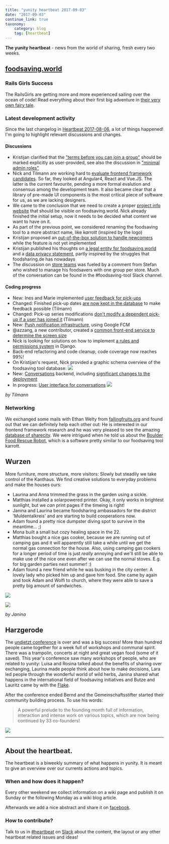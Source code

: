 ```yaml
---
title: "yunity heartbeat 2017-09-03"
date: "2017-09-03"
continue_link: true
taxonomy:
    category: blog
    tag: [heartbeat]
---
```


**The yunity heartbeat** - news from the world of sharing, fresh every two weeks.

## [foodsaving.world](https://foodsaving.world)

### Rails Girls Success

The RailsGirls are getting more and more experienced sailing over the ocean of code! Read everything about their first big adventure in [their very own fairy tale](https://blog.foodsaving.world/2017/09/01/railsgirls-fairy-tale.html).

### Latest development activity

Since the last changelog in [Heartbeat 2017-08-06](2017-08-06), a lot of things happened! I'm going to highlight relevant discussions and changes.

#### Discussions

- Kristijan clarified that the ["terms before you can join a group"](https://github.com/yunity/foodsaving-frontend/issues/324) should be marked explicitly as user-provided, see also the discussion in ["minimal admin roles"](https://github.com/yunity/foodsaving-backend/issues/350)
- Nick and Tilmann are working hard to [evaluate frontend framework candidates](https://github.com/yunity/foodsaving-frontend/issues/593). So far, they looked at Angular4, React and Vue.JS. The latter is the current favourite, pending a more formal evalution and consensus among the development team. It also became clear that a library of pre-made UI components is the most critical piece of software for us, as we are lacking designers.
- We came to the conclusion that we need to create a proper [project info website](https://github.com/yunity/foodsaving-frontend/issues/601) that should be visible on foodsaving.world. Nick already finished the initial setup, now it needs to be decided what content we want to have on it.
- As part of the previous point, we considered renaming the foodsaving tool to a more abstract name, like _karrott_ (inspired by the logo)
- Kristijan proposed an [out-of-the-box solution to handle newcomers](https://github.com/yunity/foodsaving-frontend/issues/546#issuecomment-326497599) while the feature is not yet implemented
- Kristijan published his thoughts on [a legal entity for foodsaving.world](https://github.com/yunity/foodsaving-frontend/issues/606) and a [data privacy statement](https://github.com/yunity/foodsaving-frontend/issues/607), partly inspired by the struggles that foodsharing.de has nowadays
- The discussion on [store teams](https://github.com/yunity/foodsaving-frontend/issues/360) was fueled by a comment from Stefan who wished to manage his foodsavers with one group per store. Much of the conversation can be found in the #foodsaving-tool Slack channel.

#### Coding progress

- New: Ines and Marie implemented [user feedback for pick-ups](https://github.com/yunity/foodsaving-backend/pull/342)
- Changed: Finished pick-up dates [are now kept in the database](https://github.com/yunity/foodsaving-backend/pull/344) to make feedback possible (Tilmann)
- Changed: Pick-up series modifications [don't modify a dependent pick-up if a user has joined it](https://github.com/yunity/foodsaving-backend/pull/346) (Tilmann)
- New: [Push notification infrastructure](https://github.com/yunity/foodsaving-backend/pull/356), using Google FCM
- @azzang, a new contributor, created a [common front-end service to determine the screen size](https://github.com/yunity/foodsaving-frontend/pull/599)
- Nick is looking for solutions on how to implement [a rules and permissions system](https://github.com/yunity/foodsaving-backend/issues/353) in Django.
- Back-end refactoring and code cleanup, code coverage now reaches 99%!
- On Kristijan's request, Nick provided a graphic schema overview of the foodsaving tool database:
![](https://user-images.githubusercontent.com/31616/29941736-7018ec8c-8e8b-11e7-943c-09ff1448b7a4.png)
- New: [Conversations](https://github.com/yunity/foodsaving-backend/pull/333) backend, including [significant changes to the deployment](https://github.com/yunity/foodsaving-backend/pull/340)
- In progress: [User interface for conversations](https://github.com/yunity/foodsaving-frontend/pull/597)
![](https://user-images.githubusercontent.com/16825880/29294325-2b659872-814f-11e7-8f9d-f4f65aacf7dd.png)

_by Tilmann_

### Networking

We exchanged some mails with Ethan Welty from [fallingfruits.org](https://fallingfruit.org/) and found out that we can definitely help each other out: He is interested in our frontend framework research and he was very pleased to see the amazing [database of sharecity](http://sharecity.ie/research/sharecity100-database/). We were intrigued when he told us about the [Boulder Food Rescue Robot](https://robot.boulderfoodrescue.org/), which is a software pretty similar to our foodsaving tool karrott.

## Wurzen
More furniture, more structure, more visitors: Slowly but steadily we take control of the Kanthaus. We find creative solutions to everyday problems and make the houses ours:
- Laurina and Anna trimmed the grass in the garden using a sickle.
- Matthias installed a solarpowered printer. Okay, it only works in brightest sunlight, but we _can_ print pages if the timeing is right!
- Janina and Laurina became foodsharing ambassadors for the district 'Muldentalkreis' and are starting to build cooperations now.
- Adam found a pretty nice dumpster diving spot to survive in the meantime... ;)
- Mona built a small but cozy healing space in the 22.
- Matthias bought a nice gas cooker, because we are running out of camping gas and it will apparently still take a while until we get the normal gas connection for the house. Also, using camping gas cookers for a longer period of time is just _really_ annoying and we'll still be able to make use of the nice one even after we can use the normal stoves. E.g. for big garden parties next summer! :)
- Adam found a new friend while he was busking in the city center: A lovely lady who picked him up and gave him food. She came by again and took Adam and Wolfi to church, where they were able to save a pretty big amount of sandwiches.

![](commonsleeping.jpg)

![](trimmedgrass.jpg)

_by Janina_

## Harzgerode
The [undjetzt conference](http://www.undjetzt-konferenz.de/) is over and was a big success! More than hundred people came together for a week full of workshops and communal spirit. There was a trampolin, concerts at night and great vegan food (some of it saved). This year's conference saw many workshops of people, who are related to yunity: Luisa and Rosina talked about the benefits of sharing over exchanging, Laurina made people think about how to make decisions, Lara led people through the wonderful world of wild herbs, Janina shared what happens in the international field of foodsaving initiatives and Butze and Lauritz came by with the [Flake](http://flake.world/).

After the conference ended Bernd and the Gemeinschaftsstifter started their community building process. To use his words:
> A powerful prelude to the founding month full of information, interaction and intense work on various topics, which are now being continued by 33 co-founders!

![](hz_gemeinschaftsinitialtreffen.jpg)

---

## About the heartbeat.

The heartbeat is a biweekly summary of what happens in yunity. It is meant to give an overview over our currents actions and topics.

### When and how does it happen?

Every other weekend we collect information on a wiki page and publish it on Sunday or the following Monday as a wiki blog article.

Afterwards we add a nice abstract and share it on [facebook](https://www.facebook.com/yunity.org/).

### How to contribute?

Talk to us in [#heartbeat](https://yunity.slack.com/messages/heartbeat/) on [Slack](https://slackin.yunity.org) about the content, the layout or any other heartbeat related issues and ideas!
